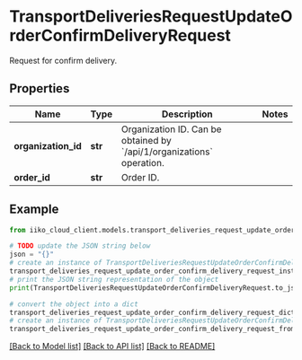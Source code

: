 # TransportDeliveriesRequestUpdateOrderConfirmDeliveryRequest

Request for confirm delivery.

## Properties

Name | Type | Description | Notes
------------ | ------------- | ------------- | -------------
**organization_id** | **str** | Organization ID.                Can be obtained by &#x60;/api/1/organizations&#x60; operation. | 
**order_id** | **str** | Order ID. | 

## Example

```python
from iiko_cloud_client.models.transport_deliveries_request_update_order_confirm_delivery_request import TransportDeliveriesRequestUpdateOrderConfirmDeliveryRequest

# TODO update the JSON string below
json = "{}"
# create an instance of TransportDeliveriesRequestUpdateOrderConfirmDeliveryRequest from a JSON string
transport_deliveries_request_update_order_confirm_delivery_request_instance = TransportDeliveriesRequestUpdateOrderConfirmDeliveryRequest.from_json(json)
# print the JSON string representation of the object
print(TransportDeliveriesRequestUpdateOrderConfirmDeliveryRequest.to_json())

# convert the object into a dict
transport_deliveries_request_update_order_confirm_delivery_request_dict = transport_deliveries_request_update_order_confirm_delivery_request_instance.to_dict()
# create an instance of TransportDeliveriesRequestUpdateOrderConfirmDeliveryRequest from a dict
transport_deliveries_request_update_order_confirm_delivery_request_from_dict = TransportDeliveriesRequestUpdateOrderConfirmDeliveryRequest.from_dict(transport_deliveries_request_update_order_confirm_delivery_request_dict)
```
[[Back to Model list]](../README.md#documentation-for-models) [[Back to API list]](../README.md#documentation-for-api-endpoints) [[Back to README]](../README.md)


